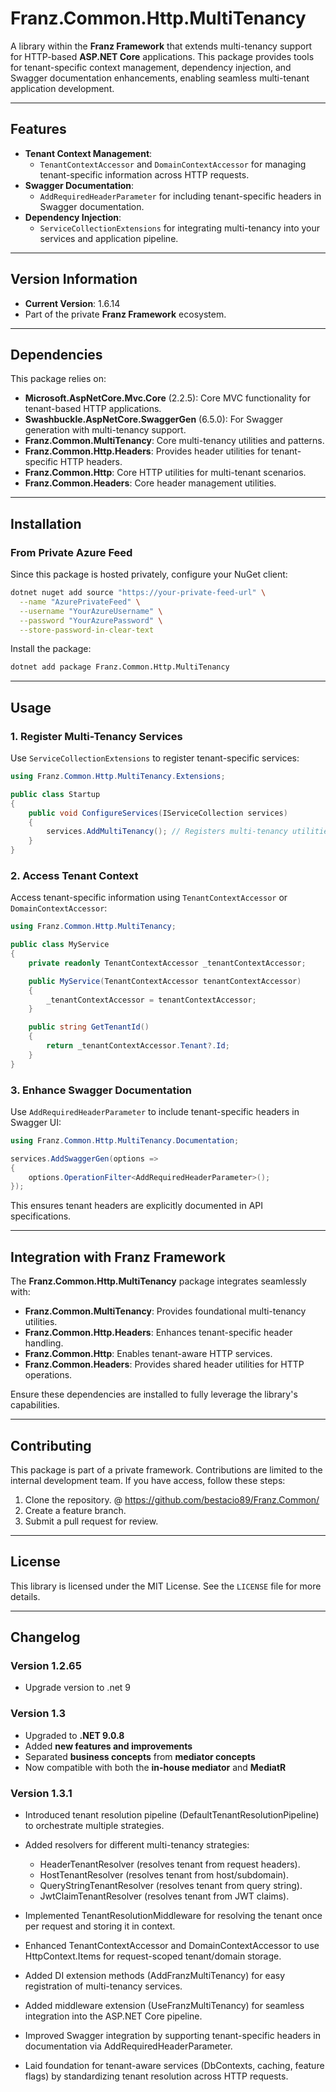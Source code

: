 # **Franz.Common.Http.MultiTenancy**

A library within the **Franz Framework** that extends multi-tenancy support for HTTP-based **ASP.NET Core** applications. This package provides tools for tenant-specific context management, dependency injection, and Swagger documentation enhancements, enabling seamless multi-tenant application development.

---

## **Features**

- **Tenant Context Management**:
  - `TenantContextAccessor` and `DomainContextAccessor` for managing tenant-specific information across HTTP requests.
- **Swagger Documentation**:
  - `AddRequiredHeaderParameter` for including tenant-specific headers in Swagger documentation.
- **Dependency Injection**:
  - `ServiceCollectionExtensions` for integrating multi-tenancy into your services and application pipeline.

---

## **Version Information**

- **Current Version**: 1.6.14
- Part of the private **Franz Framework** ecosystem.

---

## **Dependencies**

This package relies on:
- **Microsoft.AspNetCore.Mvc.Core** (2.2.5): Core MVC functionality for tenant-based HTTP applications.
- **Swashbuckle.AspNetCore.SwaggerGen** (6.5.0): For Swagger generation with multi-tenancy support.
- **Franz.Common.MultiTenancy**: Core multi-tenancy utilities and patterns.
- **Franz.Common.Http.Headers**: Provides header utilities for tenant-specific HTTP headers.
- **Franz.Common.Http**: Core HTTP utilities for multi-tenant scenarios.
- **Franz.Common.Headers**: Core header management utilities.

---

## **Installation**

### **From Private Azure Feed**
Since this package is hosted privately, configure your NuGet client:

```bash
dotnet nuget add source "https://your-private-feed-url" \
  --name "AzurePrivateFeed" \
  --username "YourAzureUsername" \
  --password "YourAzurePassword" \
  --store-password-in-clear-text
```

Install the package:

```bash
dotnet add package Franz.Common.Http.MultiTenancy  
```

---

## **Usage**

### **1. Register Multi-Tenancy Services**

Use `ServiceCollectionExtensions` to register tenant-specific services:

```csharp
using Franz.Common.Http.MultiTenancy.Extensions;

public class Startup
{
    public void ConfigureServices(IServiceCollection services)
    {
        services.AddMultiTenancy(); // Registers multi-tenancy utilities and services
    }
}
```

### **2. Access Tenant Context**

Access tenant-specific information using `TenantContextAccessor` or `DomainContextAccessor`:

```csharp
using Franz.Common.Http.MultiTenancy;

public class MyService
{
    private readonly TenantContextAccessor _tenantContextAccessor;

    public MyService(TenantContextAccessor tenantContextAccessor)
    {
        _tenantContextAccessor = tenantContextAccessor;
    }

    public string GetTenantId()
    {
        return _tenantContextAccessor.Tenant?.Id;
    }
}
```

### **3. Enhance Swagger Documentation**

Use `AddRequiredHeaderParameter` to include tenant-specific headers in Swagger UI:

```csharp
using Franz.Common.Http.MultiTenancy.Documentation;

services.AddSwaggerGen(options =>
{
    options.OperationFilter<AddRequiredHeaderParameter>();
});
```

This ensures tenant headers are explicitly documented in API specifications.

---

## **Integration with Franz Framework**

The **Franz.Common.Http.MultiTenancy** package integrates seamlessly with:
- **Franz.Common.MultiTenancy**: Provides foundational multi-tenancy utilities.
- **Franz.Common.Http.Headers**: Enhances tenant-specific header handling.
- **Franz.Common.Http**: Enables tenant-aware HTTP services.
- **Franz.Common.Headers**: Provides shared header utilities for HTTP operations.

Ensure these dependencies are installed to fully leverage the library's capabilities.

---

## **Contributing**

This package is part of a private framework. Contributions are limited to the internal development team. If you have access, follow these steps:
1. Clone the repository. @ https://github.com/bestacio89/Franz.Common/
2. Create a feature branch.
3. Submit a pull request for review.

---

## **License**

This library is licensed under the MIT License. See the `LICENSE` file for more details.

---

## **Changelog**

### Version 1.2.65
- Upgrade version to .net 9

### Version 1.3
- Upgraded to **.NET 9.0.8**
- Added **new features and improvements**
- Separated **business concepts** from **mediator concepts**
- Now compatible with both the **in-house mediator** and **MediatR**

### Version 1.3.1

- Introduced tenant resolution pipeline (DefaultTenantResolutionPipeline) to orchestrate multiple strategies.
- Added resolvers for different multi-tenancy strategies:
  - HeaderTenantResolver (resolves tenant from request headers).
  - HostTenantResolver (resolves tenant from host/subdomain).
  - QueryStringTenantResolver (resolves tenant from query string).
  - JwtClaimTenantResolver (resolves tenant from JWT claims).

- Implemented TenantResolutionMiddleware for resolving the tenant once per request and storing it in context.
- Enhanced TenantContextAccessor and DomainContextAccessor to use HttpContext.Items for request-scoped tenant/domain storage.
- Added DI extension methods (AddFranzMultiTenancy) for easy registration of multi-tenancy services.
- Added middleware extension (UseFranzMultiTenancy) for seamless integration into the ASP.NET Core pipeline.
- Improved Swagger integration by supporting tenant-specific headers in documentation via AddRequiredHeaderParameter.
- Laid foundation for tenant-aware services (DbContexts, caching, feature flags) by standardizing tenant resolution across HTTP requests.
